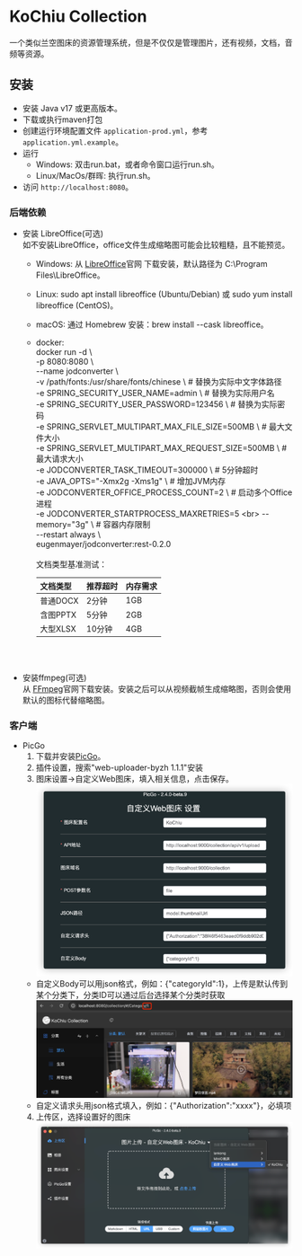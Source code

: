 # KoChiu Collection
一个类似兰空图床的资源管理系统，但是不仅仅是管理图片，还有视频，文档，音频等资源。<br>
## 安装
- 安装 Java v17 或更高版本。
- 下载或执行maven打包
- 创建运行环境配置文件 `application-prod.yml`，参考 `application.yml.example`。
- 运行<br>
  - Windows: 双击run.bat，或者命令窗口运行run.sh。
  - Linux/MacOs/群晖: 执行run.sh。
- 访问 `http://localhost:8080`。
### 后端依赖
  - 安装 LibreOffice(可选)<br>
  如不安装LibreOffice，office文件生成缩略图可能会比较粗糙，且不能预览。
    - Windows: 从 [LibreOffice](https://www.libreoffice.org/)官网 下载安装，默认路径为 C:\Program Files\LibreOffice。
    - Linux: sudo apt install libreoffice (Ubuntu/Debian) 或 sudo yum install libreoffice (CentOS)。
    - macOS: 通过 Homebrew 安装：brew install --cask libreoffice。
    - docker:<br>
        docker run -d \ <br>
        -p 8080:8080 \ <br>
        --name jodconverter \ <br>
        -v /path/fonts:/usr/share/fonts/chinese \ # 替换为实际中文字体路径<br>
        -e SPRING_SECURITY_USER_NAME=admin \  # 替换为实际用户名<br>
        -e SPRING_SECURITY_USER_PASSWORD=123456 \ # 替换为实际密码<br>
        -e SPRING_SERVLET_MULTIPART_MAX_FILE_SIZE=500MB \ # 最大文件大小<br>
        -e SPRING_SERVLET_MULTIPART_MAX_REQUEST_SIZE=500MB \ # 最大请求大小<br>
        -e JODCONVERTER_TASK_TIMEOUT=300000 \     # 5分钟超时<br>
        -e JAVA_OPTS="-Xmx2g -Xms1g" \           # 增加JVM内存<br>
        -e JODCONVERTER_OFFICE_PROCESS_COUNT=2 \  # 启动多个Office进程<br>
        -e JODCONVERTER_STARTPROCESS_MAXRETRIES=5 \<br>
        --memory="3g" \                          # 容器内存限制<br>
        --restart always \ <br>
        eugenmayer/jodconverter:rest-0.2.0<br><br>
        文档类型基准测试：
      
        | 文档类型 | 推荐超时 | 内存需求 |
        |-------|-------|-------|
        | 普通DOCX | 2分钟 | 1GB |
        | 含图PPTX | 5分钟 | 2GB |
        | 大型XLSX | 10分钟 | 4GB |
    
      <br><br>
- 安装ffmpeg(可选)<br>
  从 [FFmpeg](https://ffmpeg.org/)官网下载安装。安装之后可以从视频截帧生成缩略图，否则会使用默认的图标代替缩略图。<br>

### 客户端
- PicGo
  1. 下载并安装[PicGo](https://github.com/Molunerfinn/PicGo)。<br>
  2. 插件设置，搜索"web-uploader-byzh 1.1.1"安装<br>
  3. 图床设置->自定义Web图床，填入相关信息，点击保存。<br>
  ![img.png](docs/img.png)
   - 自定义Body可以用json格式，例如：{"categoryId":1}，上传是默认传到某个分类下，分类ID可以通过后台选择某个分类时获取<br>
  ![img.png](docs/img_2.png)
   - 自定义请求头用json格式填入，例如：{"Authorization":"xxxx"}，必填项
  4. 上传区，选择设置好的图床<br>
  ![img_1.png](docs/img_1.png)